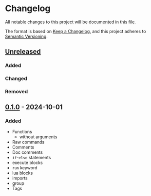 # Changelog

All notable changes to this project will be documented in this file.

The format is based on [Keep a Changelog](https://keepachangelog.com/en/1.1.0/),
and this project adheres to [Semantic Versioning](https://semver.org/spec/v2.0.0.html).

## [Unreleased]

### Added

### Changed

### Removed

## [0.1.0] - 2024-10-01

### Added

- Functions
    - without arguments
- Raw commands
- Comments
- Doc comments
- `if`-`else` statements
- execute blocks
- `run` keyword
- lua blocks
- imports
- group
- Tags

[unreleased]: https://github.com/moritz-hoelting/shulkerscript-lang/compare/v0.1.0...HEAD
[0.1.0]: https://github.com/moritz-hoelting/shulkerscript-lang/releases/tag/v0.1.0
